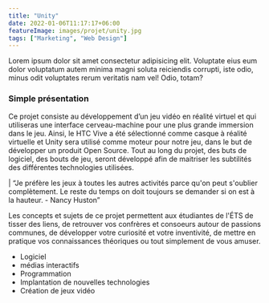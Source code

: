 ```yaml
---
title: "Unity"
date: 2022-01-06T11:17:17+06:00
featureImage: images/projet/unity.jpg
tags: ["Marketing", "Web Design"]
---
```

  Lorem ipsum dolor sit amet consectetur adipisicing elit. Voluptate eius eum dolor voluptatum autem minima magni soluta reiciendis corrupti, iste odio, minus odit voluptates rerum veritatis nam vel! Odio, totam?

  ### Simple présentation
  
  Ce projet consiste au développement d’un jeu vidéo en réalité virtuel et qui utiliseras une interface cerveau-machine pour une plus grande immersion dans le jeu. Ainsi, le HTC Vive a été sélectionné comme casque à réalité virtuelle et Unity sera utilisé comme moteur pour notre jeu, dans le but de développer un produit Open Source. Tout au long du projet, des buts de logiciel, des bouts de jeu, seront développé afin de maitriser les subtilités des différentes technologies utilisées.
  
  | “Je préfère les jeux à toutes les autres activités parce qu'on peut s'oublier complètement. Le reste du temps on doit toujours se demander si on est à la hauteur.  - Nancy Huston”

  Les concepts et sujets de ce projet permettent aux étudiantes de l'ÉTS de tisser des liens, de retrouver vos confrères et consoeurs autour de passions communes, de développer votre curiosité et votre inventivité, de mettre en pratique vos connaissances théoriques ou tout simplement de vous amuser.
  
  - Logiciel
  - médias interactifs
  - Programmation
  - Implantation de nouvelles technologies
  - Création de jeux vidéo
